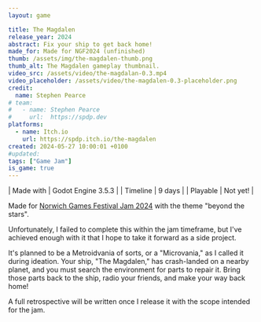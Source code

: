 ```yaml
---
layout: game

title: The Magdalen
release_year: 2024
abstract: Fix your ship to get back home!
made_for: Made for NGF2024 (unfinished)
thumb: /assets/img/the-magdalen-thumb.png
thumb_alt: The Magdalen gameplay thumbnail.
video_src: /assets/video/the-magdalan-0.3.mp4
video_placeholder: /assets/video/the-magdalen-0.3-placeholder.png
credit:
  name: Stephen Pearce
# team:
#   - name: Stephen Pearce
#     url:  https://spdp.dev
platforms:
  - name: Itch.io
    url: https://spdp.itch.io/the-magdalen
created: 2024-05-27 10:00:01 +0100
#updated: 
tags: ["Game Jam"]
is_game: true
---
```


| Made with | Godot Engine 3.5.3 |
| Timeline | 9 days |
| Playable | Not yet! |


Made for <a href="https://itch.io/jam/norwich-games-festival-jam-2024" rel="nofollow noopener noreferrer" target="_blank">Norwich Games Festival Jam 2024</a> with the theme "beyond the stars".

Unfortunately, I failed to complete this within the jam timeframe, but I've achieved enough with it that I hope to take it forward as a side project.

It's planned to be a Metroidvania of sorts, or a "Microvania," as I called it during ideation. Your ship, "The Magdalen," has crash-landed on a nearby planet, and you must search the environment for parts to repair it. Bring those parts back to the ship, radio your friends, and make your way back home!

A full retrospective will be written once I release it with the scope intended for the jam.